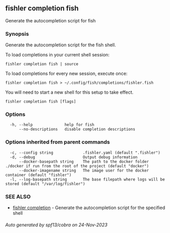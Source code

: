 ## fishler completion fish

Generate the autocompletion script for fish

### Synopsis

Generate the autocompletion script for the fish shell.

To load completions in your current shell session:

	fishler completion fish | source

To load completions for every new session, execute once:

	fishler completion fish > ~/.config/fish/completions/fishler.fish

You will need to start a new shell for this setup to take effect.


```
fishler completion fish [flags]
```

### Options

```
  -h, --help              help for fish
      --no-descriptions   disable completion descriptions
```

### Options inherited from parent commands

```
  -c, --config string             .fishler.yaml (default ".fishler")
  -d, --debug                     Output debug information
      --docker-basepath string    The path to the docker folder ./docker if run from the root of the project (default "docker")
      --docker-imagename string   The image user for the docker container (default "fishler")
  -l, --log-basepath string       The base filepath where logs will be stored (default "/var/log/fishler")
```

### SEE ALSO

* [fishler completion](fishler_completion.md)	 - Generate the autocompletion script for the specified shell

###### Auto generated by spf13/cobra on 24-Nov-2023
